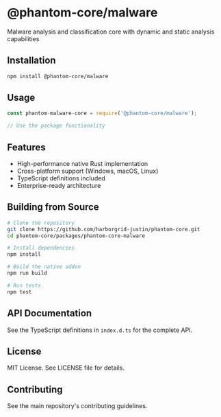 # @phantom-core/malware

Malware analysis and classification core with dynamic and static analysis capabilities

## Installation

```bash
npm install @phantom-core/malware
```

## Usage

```javascript
const phantom-malware-core = require('@phantom-core/malware');

// Use the package functionality
```

## Features

- High-performance native Rust implementation
- Cross-platform support (Windows, macOS, Linux)
- TypeScript definitions included
- Enterprise-ready architecture

## Building from Source

```bash
# Clone the repository
git clone https://github.com/harborgrid-justin/phantom-core.git
cd phantom-core/packages/phantom-core-malware

# Install dependencies
npm install

# Build the native addon
npm run build

# Run tests
npm test
```

## API Documentation

See the TypeScript definitions in `index.d.ts` for the complete API.

## License

MIT License. See LICENSE file for details.

## Contributing

See the main repository's contributing guidelines.

